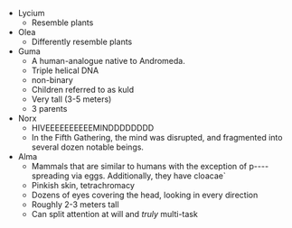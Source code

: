 - Lycium
	- Resemble plants
- Olea
	- Differently resemble plants
- Guma
	- A human-analogue native to Andromeda. 
	- Triple helical DNA
	- non-binary
	- Children referred to as kuld
	- Very tall (3-5 meters)
	- 3 parents
- Norx 
	- HIVEEEEEEEEEEMINDDDDDDDD
	- In the Fifth Gathering, the mind was disrupted, and fragmented into several dozen notable beings.
- Alma
	- Mammals that are similar to humans with the exception of p----spreading via eggs. Additionally, they have cloacae`
	- Pinkish skin, tetrachromacy
	- Dozens of eyes covering the head, looking in every direction
	- Roughly 2-3 meters tall
	- Can split attention at will and *truly* multi-task